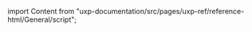 
import Content from "uxp-documentation/src/pages/uxp-ref/reference-html/General/script";

<Content query="product=xd"/>
